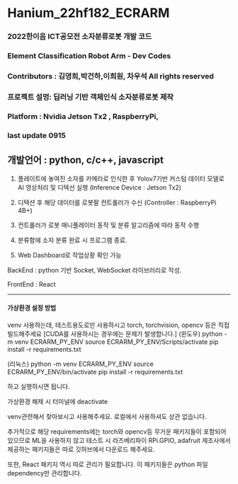 # Hanium_22hf182_ECRARM
### 2022한이음 ICT공모전 소자분류로봇 개발 코드 
### Element Classification Robot Arm - Dev Codes
### Contributors : 김영희,박건하,이희원, 차우석 All rights reserved 
### 프로젝트 설멍: 딥러닝 기반 객체인식 소자분류로봇 제작
### Platform : Nvidia Jetson Tx2 , RaspberryPi,
### last update 0915

개발언어 : python, c/c++, javascript
-----
1. 플레이트에 놓여진 소자를 카메라로 인식한 후 Yolov7기반 커스텀 데이터 모델로 AI 영상처리 및 디텍선 실행
(Inference Device : Jetson Tx2)

2. 디텍션 후 해당 데이터를 로봇팔 컨트롤러가 수신
(Controller : RaspberryPi 4B+)

3. 컨트롤러가 로봇 매니풀레이터 동작 및 분류 알고리즘에 따라 동작 수행

4. 분류함에 소자 분류 완료 시 프로그램 종료.

5. Web Dashboard로 작업상황 확인 가능

BackEnd : python 기반 Socket, WebSocket 라이브러리로 작성. 

FrontEnd : React


----
#### 가상환경 설정 방법
venv 사용하는데,
테스트용도로만 사용하시고 torch, torchvision, opencv 등은 직접 빌드해주세요
[CUDA를 사용하시는 경우에는 문제가 발생합니다.]
(윈도우)
python -m venv ECRARM_PY_ENV
source ECRARM_PY_ENV/Scripts/activate
pip install -r requirements.txt

(리눅스)
python -m venv ECRARM_PY_ENV
source ECRARM_PY_ENV/bin/activate
pip install -r requirements.txt

하고 실행하시면 됩니다.

가상환경 해제 시 터미널에 deactivate

venv관련해서 찾아보시고 사용해주세요. 
로컬에서 사용하셔도 상관 없습니다.

추가적으로 해당 requirements에는 torch와 opencv등 무거운 패키지들이 포함되어 있으므로
ML을 사용하지 않고 테스트 시
라즈베리파이 RPi.GPIO, adafruit 제조사에서 제공하는 패키지들은 따로 깃허브에서 다운로드 해주세요.

또한, React 패키지 역시 따로 관리가 필요합니다. 이 패키지들은 python 파일 dependency만 관리합니다.
